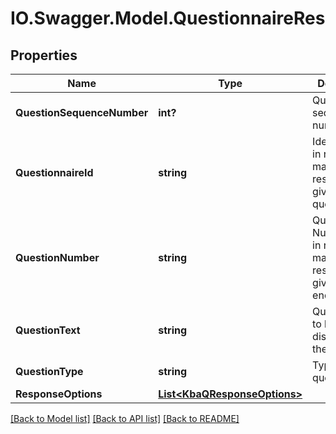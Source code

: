 # IO.Swagger.Model.QuestionnaireRes
## Properties

Name | Type | Description | Notes
------------ | ------------- | ------------- | -------------
**QuestionSequenceNumber** | **int?** | Question sequence number | [optional] 
**QuestionnaireId** | **string** | Identifer used in request to map a response to a given questionnaire. | [optional] 
**QuestionNumber** | **string** | Question Number used in request to map a response to a given enquiry. | [optional] 
**QuestionText** | **string** | Question text to be displayed to the end user. | [optional] 
**QuestionType** | **string** | Type of question. | [optional] 
**ResponseOptions** | [**List&lt;KbaQResponseOptions&gt;**](KbaQResponseOptions.md) |  | [optional] 

[[Back to Model list]](../README.md#documentation-for-models) [[Back to API list]](../README.md#documentation-for-api-endpoints) [[Back to README]](../README.md)

